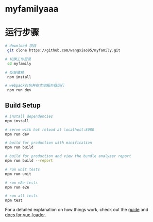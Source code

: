 # myfamilyaaa

# 运行步骤

``` bash
# download 项目
 git clone https://github.com/wangxiao95/myfamily.git

# 切换工作目录
 cd myfamily

# 安装依赖
 npm install

# webpack打包并在本地服务器运行
 npm run dev
```


## Build Setup

``` bash
# install dependencies
npm install

# serve with hot reload at localhost:8080
npm run dev

# build for production with minification
npm run build

# build for production and view the bundle analyzer report
npm run build --report

# run unit tests
npm run unit

# run e2e tests
npm run e2e

# run all tests
npm test
```

For a detailed explanation on how things work, check out the [guide](http://vuejs-templates.github.io/webpack/) and [docs for vue-loader](http://vuejs.github.io/vue-loader).
